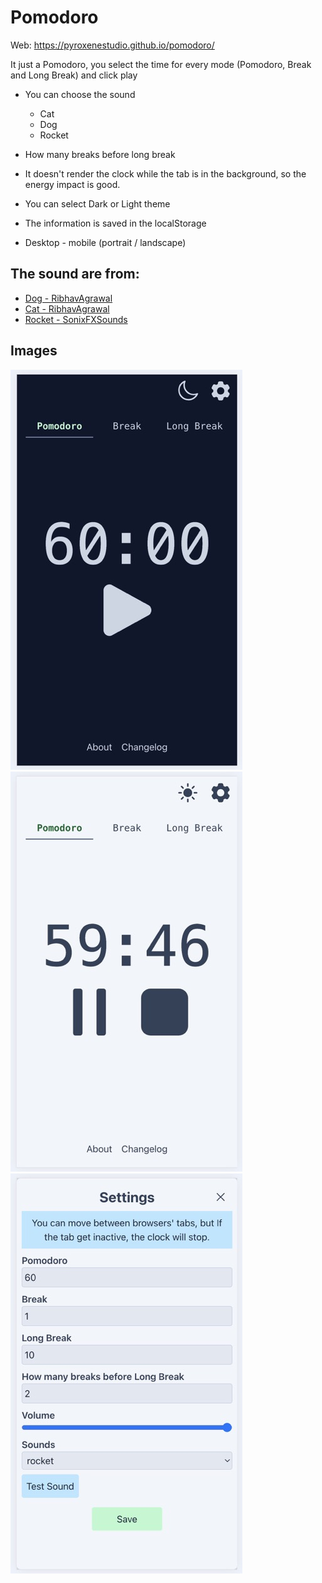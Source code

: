 # Pomodoro

Web: https://pyroxenestudio.github.io/pomodoro/

It just a Pomodoro, you select the time for every mode (Pomodoro, Break and Long Break) and click play

- You can choose the sound 
  - Cat
  - Dog
  - Rocket

- How many breaks before long break
- It doesn't render the clock while the tab is in the background, so the energy impact is good.
- You can select Dark or Light theme
- The information is saved in the localStorage
- Desktop - mobile (portrait / landscape)

## The sound are from:
- [Dog - RibhavAgrawal](https://pixabay.com/sound-effects/dog-bark-type-01-293298/)
- [Cat - RibhavAgrawal](https://pixabay.com/sound-effects/dog-bark-type-01-293298/)
- [Rocket - SonixFXSounds](https://pixabay.com/sound-effects/dog-bark-type-01-293298/)

## Images
![dark-1.0](public/dark_1.0_medium.jpeg)
![light-1.0](public/light_1.0_medium.jpeg)
![settings-1.0](public/settings_1.0_medium.jpeg)